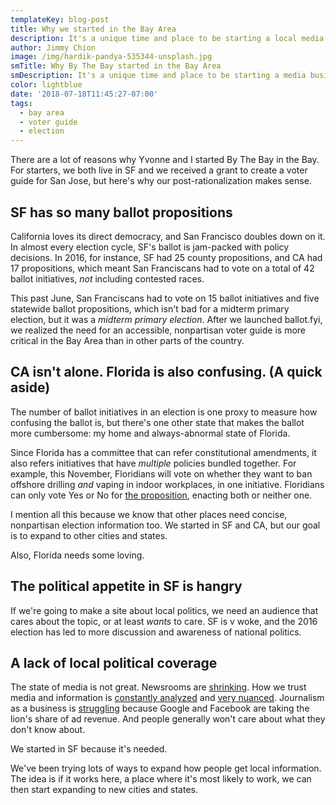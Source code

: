 ```yaml
---
templateKey: blog-post
title: Why we started in the Bay Area
description: It's a unique time and place to be starting a local media business
author: Jimmy Chion
image: /img/hardik-pandya-535344-unsplash.jpg
smTitle: Why By The Bay started in the Bay Area
smDescription: It's a unique time and place to be starting a media business
color: lightblue
date: '2018-07-18T11:45:27-07:00'
tags:
  - bay area
  - voter guide
  - election
---
```

There are a lot of reasons why Yvonne and I started By The Bay in the Bay. For starters, we both live in SF and we received a grant to create a voter guide for San Jose, but here's why our post-rationalization makes sense.

## SF has so many ballot propositions 

California loves its direct democracy, and San Francisco doubles down on it. In almost every election cycle, SF's ballot is jam-packed with policy decisions. In 2016, for instance, SF had 25 county propositions, and CA had 17 propositions, which meant San Franciscans had to vote on a total of 42 ballot initiatives, _not_ including contested races.

This past June, San Franciscans had to vote on 15 ballot initiatives and five statewide ballot propositions, which isn't bad for a midterm primary election, but it was a _midterm primary election_. After we launched ballot.fyi, we realized the need for an accessible, nonpartisan voter guide is more critical in the Bay Area than in other parts of the country.

## CA isn't alone. Florida is also confusing. (A quick aside)

The number of ballot initiatives in an election is one proxy to measure how confusing the ballot is, but there's one other state that makes the ballot more cumbersome: my home and always-abnormal state of Florida. 

Since Florida has a committee that can refer constitutional amendments, it also refers initiatives that have _multiple_ policies bundled together. For example, this November, Floridians will vote on whether they want to ban offshore drilling _and_ vaping in indoor workplaces, in one initiative. Floridians can only vote Yes or No for [the proposition](https://ballotpedia.org/Florida_Amendment_9,_Ban_Offshore_Oil_and_Gas_Drilling_and_Ban_Vaping_in_Enclosed_Indoor_Workplaces_Amendment_(2018)), enacting both or neither one.

I mention all this because we know that other places need concise, nonpartisan election information too. We started in SF and CA, but our goal is to expand to other cities and states. 

Also, Florida needs some loving.

## The political appetite in SF is hangry

If we're going to make a site about local politics, we need an audience that cares about the topic, or at least _wants_ to care. SF is v woke, and the 2016 election has led to more discussion and awareness of national politics.

## A lack of local political coverage

The state of media is not great. Newsrooms are [shrinking](http://www.journalism.org/fact-sheet/newspapers/). How we trust media and information is [constantly analyzed](https://digiday.com/media/global-state-trust-media-5-charts/) and [very nuanced](https://www.washingtonpost.com/lifestyle/magazine/polls-show-americans-distrust-the-media-but-talk-to-them-and-its-a-very-different-story/2017/12/27/ed9bbabe-ce3b-11e7-81bc-c55a220c8cbe_story.html). Journalism as a business is [struggling](https://www.theguardian.com/commentisfree/2017/jul/17/news-industry-revenue-declines-biggest-threat-to-journalism) because Google and Facebook are taking the lion's share of ad revenue. And people generally won't care about what they don't know about. 

We started in SF because it's needed.

We've been trying lots of ways to expand how people get local information. The idea is if it works here, a place where it's most likely to work, we can then start expanding to new cities and states.
